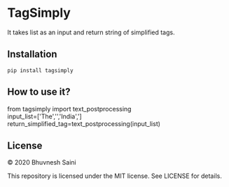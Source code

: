 # TagSimply

It takes list as an input and return string of simplified tags.

## Installation

```pip install tagsimply```

## How to use it?

from tagsimply import text_postprocessing<br />
input_list=['The','<GPE>','India',</GPE>']<br />
return_simplified_tag=text_postprocessing(input_list)

## License

© 2020 Bhuvnesh Saini

This repository is licensed under the MIT license. See LICENSE for details.
